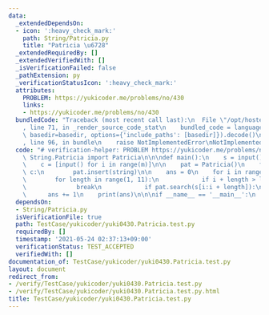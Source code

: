 ```yaml
---
data:
  _extendedDependsOn:
  - icon: ':heavy_check_mark:'
    path: String/Patricia.py
    title: "Patricia \u6728"
  _extendedRequiredBy: []
  _extendedVerifiedWith: []
  _isVerificationFailed: false
  _pathExtension: py
  _verificationStatusIcon: ':heavy_check_mark:'
  attributes:
    PROBLEM: https://yukicoder.me/problems/no/430
    links:
    - https://yukicoder.me/problems/no/430
  bundledCode: "Traceback (most recent call last):\n  File \"/opt/hostedtoolcache/Python/3.10.1/x64/lib/python3.10/site-packages/onlinejudge_verify/documentation/build.py\"\
    , line 71, in _render_source_code_stat\n    bundled_code = language.bundle(stat.path,\
    \ basedir=basedir, options={'include_paths': [basedir]}).decode()\n  File \"/opt/hostedtoolcache/Python/3.10.1/x64/lib/python3.10/site-packages/onlinejudge_verify/languages/python.py\"\
    , line 96, in bundle\n    raise NotImplementedError\nNotImplementedError\n"
  code: "# verification-helper: PROBLEM https://yukicoder.me/problems/no/430\nfrom\
    \ String.Patricia import Patricia\n\n\ndef main():\n    s = input()\n    m = int(input())\n\
    \    c = [input() for i in range(m)]\n\n    pat = Patricia()\n    for string in\
    \ c:\n        pat.insert(string)\n\n    ans = 0\n    for i in range(len(s)):\n\
    \        for length in range(1, 11):\n            if i + length > len(s):\n  \
    \              break\n            if pat.search(s[i:i + length]):\n          \
    \      ans += 1\n    print(ans)\n\n\nif __name__ == '__main__':\n    main()\n\n"
  dependsOn:
  - String/Patricia.py
  isVerificationFile: true
  path: TestCase/yukicoder/yuki0430.Patricia.test.py
  requiredBy: []
  timestamp: '2021-05-24 02:37:13+09:00'
  verificationStatus: TEST_ACCEPTED
  verifiedWith: []
documentation_of: TestCase/yukicoder/yuki0430.Patricia.test.py
layout: document
redirect_from:
- /verify/TestCase/yukicoder/yuki0430.Patricia.test.py
- /verify/TestCase/yukicoder/yuki0430.Patricia.test.py.html
title: TestCase/yukicoder/yuki0430.Patricia.test.py
---
```

